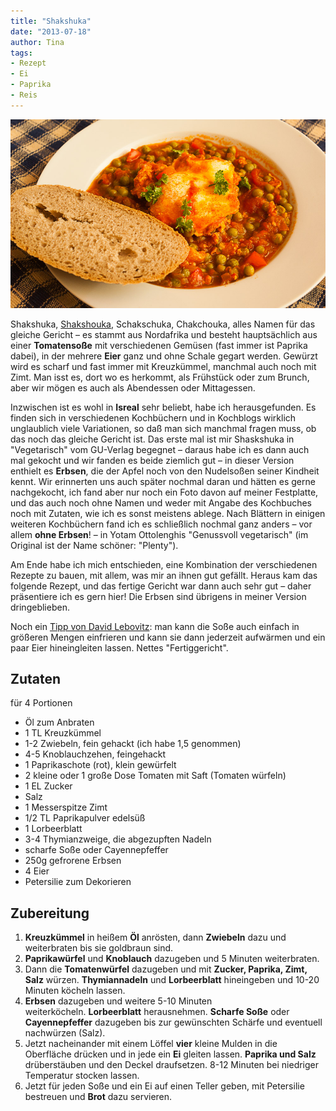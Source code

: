 ```yaml
---
title: "Shakshuka"
date: "2013-07-18" 
author: Tina
tags:
- Rezept
- Ei
- Paprika
- Reis
---
```


![Shakshuka](images/shakshuka.jpg)

Shakshuka, [Shakshouka](http://en.wikipedia.org/wiki/Shakshouka "bei der englischen Wikipedia"), Schakschuka, Chakchouka, alles Namen für das gleiche Gericht – es stammt aus Nordafrika und besteht hauptsächlich aus einer **Tomatensoße** mit verschiedenen Gemüsen (fast immer ist Paprika dabei), in der mehrere **Eier** ganz und ohne Schale gegart werden. Gewürzt wird es scharf und fast immer mit Kreuzkümmel, manchmal auch noch mit Zimt. Man isst es, dort wo es herkommt, als Frühstück oder zum Brunch, aber wir mögen es auch als Abendessen oder Mittagessen.

Inzwischen ist es wohl in **Isreal** sehr beliebt, habe ich herausgefunden. Es finden sich in verschiedenen Kochbüchern und in Kochblogs wirklich unglaublich viele Variationen, so daß man sich manchmal fragen muss, ob das noch das gleiche Gericht ist. Das erste mal ist mir Shaskshuka in "Vegetarisch" vom GU-Verlag begegnet – daraus habe ich es dann auch mal gekocht und wir fanden es beide ziemlich gut – in dieser Version enthielt es **Erbsen**, die der Apfel noch von den Nudelsoßen seiner Kindheit kennt. Wir erinnerten uns auch später nochmal daran und hätten es gerne nachgekocht, ich fand aber nur noch ein Foto davon auf meiner Festplatte, und das auch noch ohne Namen und weder mit Angabe des Kochbuches noch mit Zutaten, wie ich es sonst meistens ablege. Nach Blättern in einigen weiteren Kochbüchern fand ich es schließlich nochmal ganz anders – vor allem **ohne Erbsen**! – in Yotam Ottolenghis "Genussvoll vegetarisch" (im Original ist der Name schöner: "Plenty"). 

Am Ende habe ich mich entschieden, eine Kombination der verschiedenen Rezepte zu bauen, mit allem, was mir an ihnen gut gefällt. Heraus kam das folgende Rezept, und das fertige Gericht war dann auch sehr gut – daher präsentiere ich es gern hier! Die Erbsen sind übrigens in meiner Version dringeblieben.

Noch ein [Tipp von David Lebovitz](http://www.davidlebovitz.com/2013/02/shakshuka-recipe-eggs/): man kann die Soße auch einfach in größeren Mengen einfrieren und kann sie dann jederzeit aufwärmen und ein paar Eier hineingleiten lassen. Nettes "Fertiggericht".

## Zutaten

für 4 Portionen

- Öl zum Anbraten
- 1 TL Kreuzkümmel
- 1-2 Zwiebeln, fein gehackt (ich habe 1,5 genommen)
- 4-5 Knoblauchzehen, feingehackt
- 1 Paprikaschote (rot), klein gewürfelt
- 2 kleine oder 1 große Dose Tomaten mit Saft (Tomaten würfeln)
- 1 EL Zucker
- Salz
- 1 Messerspitze Zimt
- 1/2 TL Paprikapulver edelsüß
- 1 Lorbeerblatt
- 3-4 Thymianzweige, die abgezupften Nadeln
- scharfe Soße oder Cayennepfeffer
- 250g gefrorene Erbsen
- 4 Eier
- Petersilie zum Dekorieren

## Zubereitung

1. **Kreuzkümmel** in heißem **Öl** anrösten, dann **Zwiebeln** dazu und weiterbraten bis sie goldbraun sind.
2. **Paprikawürfel** und **Knoblauch** dazugeben und 5 Minuten weiterbraten.
3. Dann die **Tomatenwürfel** dazugeben und mit **Zucker, Paprika, Zimt, Salz** würzen. **Thymiannadeln** und **Lorbeerblatt** hineingeben und 10-20 Minuten köcheln lassen.
4. **Erbsen** dazugeben und weitere 5-10 Minuten weiterköcheln. **Lorbeerblatt** herausnehmen. **Scharfe Soße** oder **Cayennepfeffer** dazugeben bis zur gewünschten Schärfe und eventuell nachwürzen (Salz).
5. Jetzt nacheinander mit einem Löffel **vier** kleine Mulden in die Oberfläche drücken und in jede ein **Ei** gleiten lassen. **Paprika und Salz** drüberstäuben und den Deckel draufsetzen. 8-12 Minuten bei niedriger Temperatur stocken lassen.
6. Jetzt für jeden Soße und ein Ei auf einen Teller geben, mit Petersilie bestreuen und **Brot** dazu servieren.
